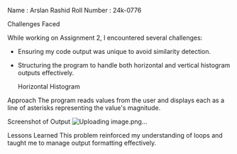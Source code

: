 Name : Arslan Rashid
Roll Number : 24k-0776

Challenges Faced

While working on Assignment 2, I encountered several challenges:
- Ensuring my code output was unique to avoid similarity detection.
- Structuring the program to handle both horizontal and vertical histogram outputs effectively.

  Horizontal Histogram

Approach
The program reads values from the user and displays each as a line of asterisks representing the value's magnitude.

Screenshot of Output
![Uploading image.png…]()


Lessons Learned
This problem reinforced my understanding of loops and taught me to manage output formatting effectively.



